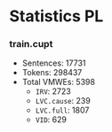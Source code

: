 Statistics PL
=============
### train.cupt
* Sentences: 17731
* Tokens: 298437
* Total VMWEs: 5398
  * `IRV`: 2723
  * `LVC.cause`: 239
  * `LVC.full`: 1807
  * `VID`: 629
